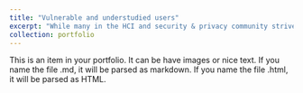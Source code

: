 ```yaml
---
title: "Vulnerable and understudied users"
excerpt: "While many in the HCI and security & privacy community strive to improve user experiences online, there's one notable gap: much of the research focuses on an ‘average user’ from western population, which often overlooks the needs of vulnerable and understudied user groups such as individuals with visual impairments, adolescents, and those from underrepresented regions. This gap exposes these population groups to numerous digital harms. To address this gap, I study the privacy perceptions and behaviors of vulnerable and understudied users to make their online experience inclusive, safe, and trustworthy. "
collection: portfolio
---
```


This is an item in your portfolio. It can be have images or nice text. If you name the file .md, it will be parsed as markdown. If you name the file .html, it will be parsed as HTML. 

